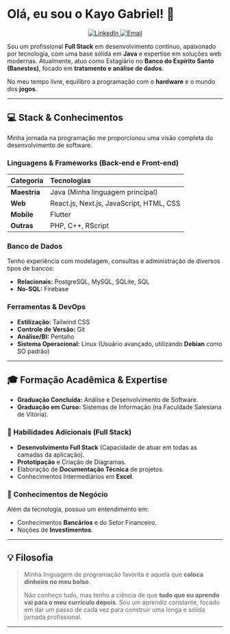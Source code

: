 # Olá, eu sou o Kayo Gabriel! 👋

<p align="center">
  <a href="URL DO SEU LINKEDIN AQUI" target="_blank">
    <img src="https://img.shields.io/badge/LinkedIn-0077B5?style=for-the-badge&logo=linkedin&logoColor=white" alt="LinkedIn">
  </a>
  <a href="SEU EMAIL AQUI" target="_blank">
    <img src="https://img.shields.io/badge/Email-D14836?style=for-the-badge&logo=gmail&logoColor=white" alt="Email">
  </a>
</p>

Sou um profissional **Full Stack** em desenvolvimento contínuo, apaixonado por tecnologia, com uma base sólida em **Java** e expertise em soluções web modernas. Atualmente, atuo como Estagiário no **Banco do Espírito Santo (Banestes)**, focado em **tratamento e análise de dados**.

No meu tempo livre, equilibro a programação com o **hardware** e o mundo dos **jogos**.

---

## 💻 Stack & Conhecimentos

Minha jornada na programação me proporcionou uma visão completa do desenvolvimento de software.

### Linguagens & Frameworks (Back-end e Front-end)
| Categoria | Tecnologias |
| :--- | :--- |
| **Maestria** | Java (Minha linguagem principal) |
| **Web** | React.js, Next.js, JavaScript, HTML, CSS |
| **Mobile** | Flutter |
| **Outras** | PHP, C++, RScript |

### Banco de Dados
Tenho experiência com modelagem, consultas e administração de diversos tipos de bancos:
- **Relacionais:** PostgreSQL, MySQL, SQLite, SQL
- **No-SQL:** Firebase

### Ferramentas & DevOps
- **Estilização:** Tailwind CSS
- **Controle de Versão:** Git
- **Análise/BI:** Pentaho
- **Sistema Operacional:** Linux (Usuário avançado, utilizando **Debian** como SO padrão)

---

## 🎓 Formação Acadêmica & Expertise

- **Graduação Concluída:** Análise e Desenvolvimento de Software.
- **Graduação em Curso:** Sistemas de Informação (na Faculdade Salesiana de Vitória).

### 🚀 Habilidades Adicionais (Full Stack)
- **Desenvolvimento Full Stack** (Capacidade de atuar em todas as camadas da aplicação).
- **Prototipação** e Criação de Diagramas.
- Elaboração de **Documentação Técnica** de projetos.
- Conhecimentos Intermediários em **Excel**.

### 💼 Conhecimentos de Negócio
Além da tecnologia, possuo um entendimento em:
- Conhecimentos **Bancários** e do Setor Financeiro.
- Noções de **Investimentos**.

---

## 💡 Filosofia

> Minha linguagem de programação favorita é aquela que **coloca dinheiro no meu bolso**.
>
> Não conheço tudo, mas tenho a ciência de que **tudo que eu aprendo vai para o meu currículo depois**. Sou um aprendiz constante, focado em dar um passo de cada vez para construir uma longa e sólida jornada profissional.

---
